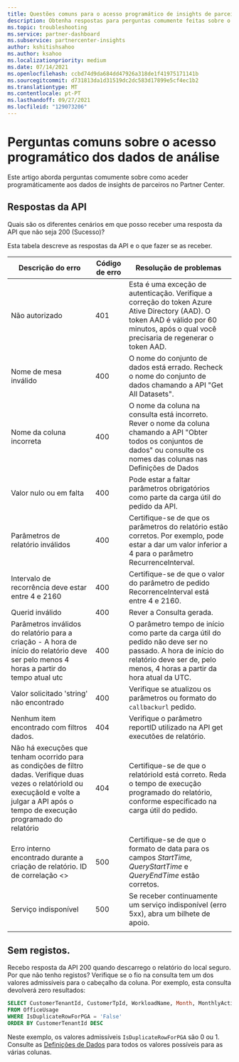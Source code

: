 ```yaml
---
title: Questões comuns para o acesso programático de insights de parceiros
description: Obtenha respostas para perguntas comumente feitas sobre o acesso a dados de insights de parceiros através da API.
ms.topic: troubleshooting
ms.service: partner-dashboard
ms.subservice: partnercenter-insights
author: kshitishsahoo
ms.author: ksahoo
ms.localizationpriority: medium
ms.date: 07/14/2021
ms.openlocfilehash: ccbd74d9da684dd47926a318de1f41975171141b
ms.sourcegitcommit: d731813da1d31519dc2dc583d17899e5cf4ec1b2
ms.translationtype: MT
ms.contentlocale: pt-PT
ms.lasthandoff: 09/27/2021
ms.locfileid: "129073206"
---
```

# <a name="programmatic-access-of-analytics-data-common-questions"></a>Perguntas comuns sobre o acesso programático dos dados de análise

Este artigo aborda perguntas comumente sobre como aceder programáticamente aos dados de insights de parceiros no Partner Center.

## <a name="api-responses"></a>Respostas da API

Quais são os diferentes cenários em que posso receber uma resposta da API que não seja 200 (Sucesso)?

Esta tabela descreve as respostas da API e o que fazer se as receber.

|    Descrição do erro     |    Código de erro     |    Resolução de problemas     |
|    ----    |    ----    |    ----    |
|    Não autorizado     |    401     |    Esta é uma exceção de autenticação. Verifique a correção do token Azure Ative Directory (AAD). O token AAD é válido por 60 minutos, após o qual você precisaria de regenerar o token AAD.     |
|    Nome de mesa inválido     |    400     |    O nome do conjunto de dados está errado. Recheck o nome do conjunto de dados chamando a API "Get All Datasets".     |
|    Nome da coluna incorreta     |    400     |    O nome da coluna na consulta está incorreto. Rever o nome da coluna chamando a API "Obter todos os conjuntos de dados" ou consulte os nomes das colunas nas Definições de Dados    |
|    Valor nulo ou em falta     |    400     |    Pode estar a faltar parâmetros obrigatórios como parte da carga útil do pedido da API.     |
|    Parâmetros de relatório inválidos     |    400     |    Certifique-se de que os parâmetros do relatório estão corretos. Por exemplo, pode estar a dar um valor inferior a 4 para o parâmetro RecurrenceInterval.     |
|    Intervalo de recorrência deve estar entre 4 e 2160     |    400     |    Certifique-se de que o valor do parâmetro de pedido RecorrenceInterval está entre 4 e 2160.     |
|    Querid inválido     |    400     |    Rever a Consulta gerada.     |
|    Parâmetros inválidos do relatório para a criação - A hora de início do relatório deve ser pelo menos 4 horas a partir do tempo atual utc     |    400     |    O parâmetro tempo de início como parte da carga útil do pedido não deve ser no passado. A hora de início do relatório deve ser de, pelo menos, 4 horas a partir da hora atual da UTC.     |
|    Valor solicitado 'string' não encontrado     |    400     |    Verifique se atualizou os parâmetros ou formato do `callbackurl` pedido.     |
|    Nenhum item encontrado com filtros dados.     |    404     |    Verifique o parâmetro reportID utilizado na API get executões de relatório.     |
|    Não há execuções que tenham ocorrido para as condições de filtro dadas. Verifique duas vezes o relatórioId ou execuçãoId e volte a julgar a API após o tempo de execução programado do relatório     |    404     |    Certifique-se de que o relatórioId está correto. Reda o tempo de execução programado do relatório, conforme especificado na carga útil do pedido.     |
|    Erro interno encontrado durante a criação de relatório. ID de correlação <>     |    500     |    Certifique-se de que o formato de data para os campos *StartTime,* *QueryStartTime* e *QueryEndTime* estão corretos.     |
|    Serviço indisponível    |    500     |    Se receber continuamente um serviço indisponível (erro 5xx), abra um bilhete de apoio.    |
|        |        |        |

## <a name="no-records"></a>Sem registos.

Recebo resposta da API 200 quando descarrego o relatório do local seguro. Por que não tenho registos?
Verifique se o fio na consulta tem um dos valores admissíveis para o cabeçalho da coluna. Por exemplo, esta consulta devolverá zero resultados:

```sql
SELECT CustomerTenantId, CustomerTpId, WorkloadName, Month, MonthlyActiveUsers 
FROM OfficeUsage 
WHERE IsDuplicateRowForPGA = 'False' 
ORDER BY CustomerTenantId DESC
```

Neste exemplo, os valores admissíveis `IsDuplicateRowForPGA` são 0 ou 1. Consulte as [Definições de Dados](insights-data-definitions.md) para todos os valores possíveis para as várias colunas.
